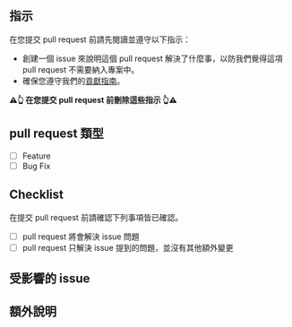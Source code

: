 ## 指示

在您提交 pull request 前請先閱讀並遵守以下指示：

- 創建一個 issue 來說明這個 pull request 解決了什麼事，以防我們覺得這項 pull request 不需要納入專案中。
- 確保您遵守我們的[貢獻指南](../CONTRIBUTING.md)。

**⚠️👆 在您提交 pull request 前刪除這些指示 👆⚠️**

## pull request 類型

- [ ] Feature
- [ ] Bug Fix

## Checklist

在提交 pull request 前請確認下列事項皆已確認。

- [ ] pull request 將會解決 issue 問題
- [ ] pull request 只解決 issue 提到的問題，並沒有其他額外變更

## 受影響的 issue

## 額外說明
